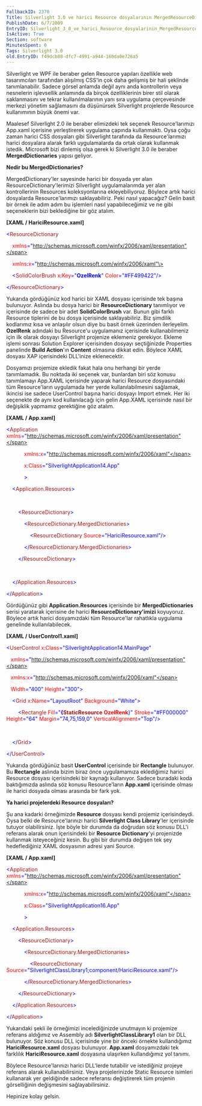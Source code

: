 ```yaml
---
FallbackID: 2370
Title: Silverlight 3.0 ve harici Resource dosyalarının MergedResourceDictionary yapısı ile kullanımı
PublishDate: 6/7/2009
EntryID: Silverlight_3_0_ve_harici_Resource_dosyalarinin_MergedResourceDictionary_yapisi_ile_kullanimi
IsActive: True
Section: software
MinutesSpent: 0
Tags: Silverlight 3.0
old.EntryID: f49dcb80-dfc7-4991-a944-160da0e726a5
---
```

Silverlight ve WPF ile beraber gelen Resource yapıları özellikle web
tasarımcıları tarafından alışılmış CSS'in çok daha gelişmiş bir hali
şeklinde tanımlanabilir. Sadece görsel anlamda değil aynı anda
kontrollerin veya nesnelerin işlevsellik anlamında da birçok
özelliklerinin birer stil olarak saklanmasını ve tekrar
kullanılmalarının yanı sıra uygulama çerçevesinde merkezi yönetim
sağlamasını da düşünürsek Silverlight projelerde Resource kullanımının
büyük önemi var.

Maalesef Silverlight 2.0 ile beraber elimizdeki tek seçenek
Resource'larımızı App.xaml içerisine yerleştirerek uygulama çapında
kullanmaktı. Oysa çoğu zaman harici CSS dosyaları gibi Silverlight
tarafında da Resource'larımızı harici dosyalara alarak farklı
uygulamalarda da ortak olarak kullanmak istedik. Microsoft bizi dinlemiş
olsa gerek ki Silverlight 3.0 ile beraber **MergedDictionaries** yapısı
geliyor.

**Nedir bu MergedDictionaries?**

MergedDictionary'ler sayesinde harici bir dosyada yer alan
ResourceDictionary'lerimizi Silverlight uygulamalarımda yer alan
kontrollerinin Resources koleksyonlarına ekleyebiliyoruz. Böylece artık
harici dosyalarda Resource'larımızı saklayabiliriz. Peki nasıl
yapacağız? Gelin basit bir örnek ile adım adım bu işlemleri nasıl
yapabileceğimiz ve ne gibi seçeneklerin bizi beklediğine bir göz atalım.

**[XAML / HariciResource.xaml]**

<span style="color: blue;">\<</span><span
style="color: #a31515;">ResourceDictionary</span>

<span style="color: red;">    xmlns</span><span
style="color: blue;">="http://schemas.microsoft.com/winfx/2006/xaml/presentation"</span>

<span style="color: red;">    xmlns</span><span
style="color: blue;">:</span><span style="color: red;">x</span><span
style="color: blue;">="http://schemas.microsoft.com/winfx/2006/xaml"\></span>

<span style="color: #a31515;">    </span><span
style="color: blue;">\<</span><span
style="color: #a31515;">SolidColorBrush</span><span style="color: red;">
x</span><span style="color: blue;">:</span><span
style="color: red;">Key</span><span
style="color: blue;">="**OzelRenk**"</span><span style="color: red;">
Color</span><span style="color: blue;">="\#FF499422"/\></span>

<span style="color: blue;">\</</span><span
style="color: #a31515;">ResourceDictionary</span><span
style="color: blue;">\></span>

Yukarıda gördüğünüz kod harici bir XAML dosyası içerisinde tek başına
bulunuyor. Aslında bu dosya harici bir **ResourceDictionary** tanımlıyor
ve içerisinde de sadece bir adet **SolidColorBrush** var. Bunun gibi
farklı Resource tiplerini de bu dosya içerisinde saklayabiliriz. Biz
şimdilik kodlarımız kısa ve anlaşılır olsun diye bu basit örnek
üzerinden ilerleyelim. **OzelRenk** adındaki bu Resource'u uygulamanız
içerisinde kullanabilmeniz için ilk olarak dosyayı Silverlight projenize
eklemeniz gerekiyor. Ekleme işlemi sonrası Solution Explorer içerisinden
dosyayı seçtiğinizde Properties panelinde **Build Action**'ın
**Content** olmasına dikkat edin. Böylece XAML dosyası XAP içerisindeki
DLL'inize eklenecektir.

Dosyamızı projemize ekledik fakat hala onu herhangi bir yerde
tanımlamadık. Bu noktada iki seçenek var, bunlardan biri söz konusu
tanımlamayı App.XAML içerisinde yaparak harici Resource dosyasındaki tüm
Resource'ların uygulamada her yerde kullanılabilmesini sağlamak,
ikincisi ise sadece UserControl başına harici dosyayı Import etmek. Her
iki seçenekte de aynı kod kullanılacağı için gelin App.XAML içerisinde
nasıl bir değişiklik yapmamız gerektiğine göz atalım.

**[XAML / App.xaml]**

<span style="color: blue;">\<</span><span
style="color: #a31515;">Application</span><span style="color: red;">
xmlns</span><span
style="color: blue;">="http://schemas.microsoft.com/winfx/2006/xaml/presentation"</span>

            <span style="color: red;"> xmlns</span><span
style="color: blue;">:</span><span style="color: red;">x</span><span
style="color: blue;">="http://schemas.microsoft.com/winfx/2006/xaml"</span>

            <span style="color: red;"> x</span><span
style="color: blue;">:</span><span style="color: red;">Class</span><span
style="color: blue;">="SilverlightApplication14.App"</span>

            <span style="color: blue;"> \></span>

<span style="color: #a31515;">    </span><span
style="color: blue;">\<</span><span
style="color: #a31515;">Application.Resources</span><span
style="color: blue;">\></span>

 

<span style="color: #a31515;">        </span><span
style="color: blue;">\<</span><span
style="color: #a31515;">ResourceDictionary</span><span
style="color: blue;">\></span>

<span style="color: #a31515;">            </span><span
style="color: blue;">\<</span><span
style="color: #a31515;">ResourceDictionary.MergedDictionaries</span><span
style="color: blue;">\></span>

<span style="color: #a31515;">                </span><span
style="color: blue;">\<</span><span
style="color: #a31515;">ResourceDictionary</span><span
style="color: red;"> Source</span><span
style="color: blue;">="HariciResource.xaml"/\></span>

<span style="color: #a31515;">            </span><span
style="color: blue;">\</</span><span
style="color: #a31515;">ResourceDictionary.MergedDictionaries</span><span
style="color: blue;">\></span>

<span style="color: #a31515;">        </span><span
style="color: blue;">\</</span><span
style="color: #a31515;">ResourceDictionary</span><span
style="color: blue;">\></span>

 

<span style="color: #a31515;">    </span><span
style="color: blue;">\</</span><span
style="color: #a31515;">Application.Resources</span><span
style="color: blue;">\></span>

<span style="color: blue;">\</</span><span
style="color: #a31515;">Application</span><span
style="color: blue;">\></span>

Gördüğünüz gibi **Application.Resources** içerisinde bir
**MergedDictionaries** serisi yaratarak içerisine de harici
**ResourceDictionary'imizi** koyuyoruz. Böylece artık harici
dosyamızdaki tüm Resource'lar rahatlıkla uygulama genelinde
kullanılabilecek.

**[XAML / UserControl1.xaml]**

<span style="color: blue;">\<</span><span
style="color: #a31515;">UserControl</span><span style="color: red;">
x</span><span style="color: blue;">:</span><span
style="color: red;">Class</span><span
style="color: blue;">="SilverlightApplication14.MainPage"</span>

   <span style="color: red;"> xmlns</span><span
style="color: blue;">="http://schemas.microsoft.com/winfx/2006/xaml/presentation"</span>

   <span style="color: red;"> xmlns</span><span
style="color: blue;">:</span><span style="color: red;">x</span><span
style="color: blue;">="http://schemas.microsoft.com/winfx/2006/xaml"</span>

   <span style="color: red;"> Width</span><span
style="color: blue;">="400"</span><span style="color: red;">
Height</span><span style="color: blue;">="300"\></span>

<span style="color: #a31515;">    </span><span
style="color: blue;">\<</span><span
style="color: #a31515;">Grid</span><span style="color: red;">
x</span><span style="color: blue;">:</span><span
style="color: red;">Name</span><span
style="color: blue;">="LayoutRoot"</span><span style="color: red;">
Background</span><span style="color: blue;">="White"\></span>

<span style="color: #a31515;">        </span><span
style="color: blue;">\<</span><span
style="color: #a31515;">Rectangle</span><span style="color: red;">
Fill</span><span style="color: blue;">="**{**</span><span
style="color: #a31515;">**StaticResource**</span><span
style="color: red;"> **OzelRenk**</span><span
style="color: blue;">}"</span><span style="color: red;">
Stroke</span><span style="color: blue;">="\#FF000000"</span><span
style="color: red;"> Height</span><span
style="color: blue;">="64"</span><span style="color: red;">
Margin</span><span style="color: blue;">="74,75,159,0"</span><span
style="color: red;"> VerticalAlignment</span><span
style="color: blue;">="Top"/\></span>

 

<span style="color: #a31515;">    </span><span
style="color: blue;">\</</span><span
style="color: #a31515;">Grid</span><span style="color: blue;">\></span>

<span style="color: blue;">\</</span><span
style="color: #a31515;">UserControl</span><span
style="color: blue;">\></span>

Yukarıda gördüğünüz basit **UserControl** içerisinde bir **Rectangle**
bulunuyor. Bu **Rectangle** aslında bizim biraz önce uygulamamıza
eklediğimiz harici Resource dosyası içerisindeki bir kaynağı kullanıyor.
Sadece buradaki koda baktığımızda aslında söz konusu Resource'ların
**App.xaml** içerisinde olması ile harici dosyada olması arasında bir
fark yok.

**Ya harici projelerdeki Resource dosyaları?**

Şu ana kadarki örneğimizde **Resource** dosyası kendi projemiz
içerisindeydi. Oysa belki de Resource'larınızı harici **Silverlight
Class Library**'ler içerisinde tutuyor olabilirsiniz. İşte böyle bir
durumda da doğrudan söz konusu DLL'i referans alarak onun içerisindeki
bir **Resource Dictionary**'yi projenizde kullanmak isteyeceğiniz kesin.
Bu gibi bir durumda değişen tek şey hedeflediğiniz XAML dosyasının
adresi yani Source.

**[XAML / App.xaml]**

<span style="color: blue;">\<</span><span
style="color: #a31515;">Application</span><span style="color: red;">
xmlns</span><span
style="color: blue;">="http://schemas.microsoft.com/winfx/2006/xaml/presentation"</span>

            <span style="color: red;"> xmlns</span><span
style="color: blue;">:</span><span style="color: red;">x</span><span
style="color: blue;">="http://schemas.microsoft.com/winfx/2006/xaml"</span>

            <span style="color: red;"> x</span><span
style="color: blue;">:</span><span style="color: red;">Class</span><span
style="color: blue;">="SilverlightApplication16.App"</span>

            <span style="color: blue;"> \></span>

<span style="color: #a31515;">    </span><span
style="color: blue;">\<</span><span
style="color: #a31515;">Application.Resources</span><span
style="color: blue;">\></span>

<span style="color: #a31515;">        </span><span
style="color: blue;">\<</span><span
style="color: #a31515;">ResourceDictionary</span><span
style="color: blue;">\></span>

<span style="color: #a31515;">            </span><span
style="color: blue;">\<</span><span
style="color: #a31515;">ResourceDictionary.MergedDictionaries</span><span
style="color: blue;">\></span>

<span style="color: #a31515;">                </span><span
style="color: blue;">\<</span><span
style="color: #a31515;">ResourceDictionary</span><span
style="color: red;"> Source</span><span
style="color: blue;">="SilverlightClassLibrary1;component/HariciResource.xaml"/\></span>

<span style="color: #a31515;">            </span><span
style="color: blue;">\</</span><span
style="color: #a31515;">ResourceDictionary.MergedDictionaries</span><span
style="color: blue;">\></span>

<span style="color: #a31515;">        </span><span
style="color: blue;">\</</span><span
style="color: #a31515;">ResourceDictionary</span><span
style="color: blue;">\></span>

<span style="color: #a31515;">    </span><span
style="color: blue;">\</</span><span
style="color: #a31515;">Application.Resources</span><span
style="color: blue;">\></span>

<span style="color: blue;">\</</span><span
style="color: #a31515;">Application</span><span
style="color: blue;">\></span>

Yukarıdaki şekli ile örneğimizi incelediğinizde unutmayın ki projemize
referans aldığımız ve Assembly adı **SilverlightClassLibrary1** olan bir
DLL bulunuyor. Söz konusu DLL içerisinde yine bir önceki örnekte
kullandığımız **HariciResource.xaml** dosyası bulunuyor. **App.xaml**
dosyamızdaki tek farklılık **HariciResource.xaml** dosyasına ulaşırken
kullandığımız yol tanımı.

Böylece Resource'larınızı harici DLL'lerde tutabilir ve istediğiniz
projeye referans alarak kullanabilirsiniz. Veya projelerinizde Static
Resource isimleri kullanarak yer geldiğinde sadece referansı
değiştirerek tüm projenin görselliğinin değişmesini sağlayabilirsiniz.

Hepinize kolay gelsin.


